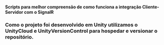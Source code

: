 #### Scripts para melhor compreensão de como funciona a integração Cliente-Servidor com o SignalR
### Como o projeto foi desenvolvido em Unity utilizamos o UnityCloud e UnityVersionControl para hospedar e versionar o repositório.
